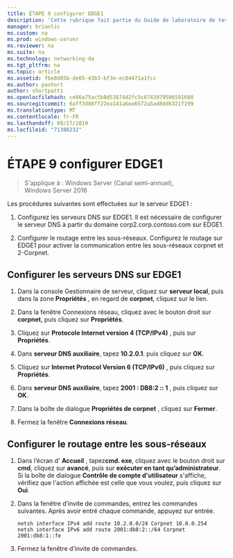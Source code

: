 ```yaml
---
title: ÉTAPE 9 configurer EDGE1
description: 'Cette rubrique fait partie du Guide de laboratoire de test : illustrer un déploiement multisite DirectAccess pour Windows Server 2016'
manager: brianlic
ms.custom: na
ms.prod: windows-server
ms.reviewer: na
ms.suite: na
ms.technology: networking-da
ms.tgt_pltfrm: na
ms.topic: article
ms.assetid: f6e8d85b-de65-43b3-bf3e-ec84471a1fcc
ms.author: pashort
author: shortpatti
ms.openlocfilehash: ce86a75ac5b8d53874d2fc5c6743979506591680
ms.sourcegitcommit: 6aff3d88ff22ea141a6ea6572a5ad8dd6321f199
ms.translationtype: MT
ms.contentlocale: fr-FR
ms.lasthandoff: 09/27/2019
ms.locfileid: "71388232"
---
```

# <a name="step-9-configure-edge1"></a>ÉTAPE 9 configurer EDGE1

>S'applique à : Windows Server (Canal semi-annuel), Windows Server 2016

Les procédures suivantes sont effectuées sur le serveur EDGE1 :  
  
1. Configurez les serveurs DNS sur EDGE1. Il est nécessaire de configurer le serveur DNS à partir du domaine corp2.corp.contoso.com sur EDGE1.  
  
2. Configurer le routage entre les sous-réseaux. Configurez le routage sur EDGE1 pour activer la communication entre les sous-réseaux corpnet et 2-Corpnet.  
  
## <a name="IPv6"></a>Configurer les serveurs DNS sur EDGE1  
  
1.  Dans la console Gestionnaire de serveur, cliquez sur **serveur local**, puis dans la zone **Propriétés** , en regard de **corpnet**, cliquez sur le lien.  
  
2.  Dans la fenêtre Connexions réseau, cliquez avec le bouton droit sur **corpnet**, puis cliquez sur **Propriétés**.  
  
3.  Cliquez sur **Protocole Internet version 4 (TCP/IPv4)** , puis sur **Propriétés**.  
  
4.  Dans **serveur DNS auxiliaire**, tapez **10.2.0.1**. puis cliquez sur **OK**.  
  
5.  Cliquez sur **Internet Protocol Version 6 (TCP/IPv6)** , puis cliquez sur **Propriétés**.  
  
6.  Dans **serveur DNS auxiliaire**, tapez **2001 : DB8:2 :: 1** , puis cliquez sur **OK**.  
  
7.  Dans la boîte de dialogue **Propriétés de corpnet** , cliquez sur **Fermer**.  
  
8.  Fermez la fenêtre **Connexions réseau**.  
  
## <a name="ConfigRouting"></a>Configurer le routage entre les sous-réseaux  
  
1.  Dans l’écran d' **Accueil** , tapez**cmd. exe**, cliquez avec le bouton droit sur **cmd**, cliquez sur **avancé**, puis sur **exécuter en tant qu’administrateur**. Si la boîte de dialogue **Contrôle de compte d'utilisateur** s'affiche, vérifiez que l'action affichée est celle que vous voulez, puis cliquez sur **Oui**.  
  
2.  Dans la fenêtre d’invite de commandes, entrez les commandes suivantes. Après avoir entré chaque commande, appuyez sur entrée.  
  
    ```  
    netsh interface IPv4 add route 10.2.0.0/24 Corpnet 10.0.0.254  
    netsh interface IPv6 add route 2001:db8:2::/64 Corpnet 2001:db8:1::fe  
    ```  
  
3.  Fermez la fenêtre d’invite de commandes.  
  


